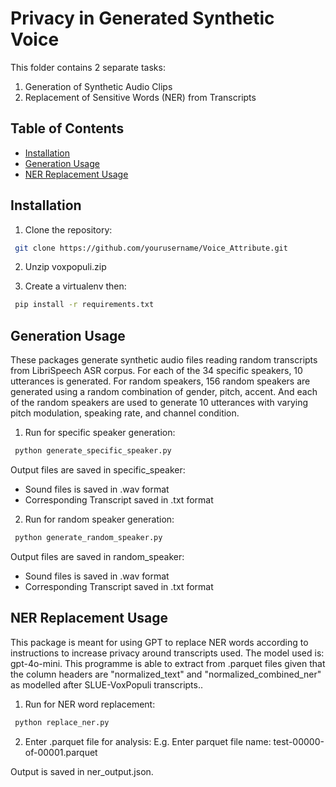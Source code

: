 # Privacy in Generated Synthetic Voice
This folder contains 2 separate tasks:
1. Generation of Synthetic Audio Clips
2. Replacement of Sensitive Words (NER) from Transcripts

## Table of Contents
- [Installation](#installation)
- [Generation Usage](#generation)
- [NER Replacement Usage](#replacement)

## Installation
1. Clone the repository:
```bash
 git clone https://github.com/yourusername/Voice_Attribute.git
```

2. Unzip voxpopuli.zip

3. Create a virtualenv then:
```bash
 pip install -r requirements.txt
```

## Generation Usage
These packages generate synthetic audio files reading random transcripts from LibriSpeech ASR corpus. For each of the 34 specific speakers, 10 utterances is generated. For random speakers, 156 random speakers are generated using a random combination of gender, pitch, accent. And each of the random speakers are used to generate 10 utterances with varying pitch modulation, speaking rate, and channel condition. 

1. Run for specific speaker generation: 
```bash
 python generate_specific_speaker.py
```
Output files are saved in specific_speaker:
- Sound files is saved in .wav format 
- Corresponding Transcript saved in .txt format

2. Run for random speaker generation:
```bash
 python generate_random_speaker.py
```
Output files are saved in random_speaker:
- Sound files is saved in .wav format 
- Corresponding Transcript saved in .txt format

## NER Replacement Usage
This package is meant for using GPT to replace NER words according to instructions to increase privacy around transcripts used. The model used is: gpt-4o-mini. This programme is able to extract from .parquet files given that the column headers are "normalized_text" and "normalized_combined_ner" as modelled after SLUE-VoxPopuli transcripts..
1. Run for NER word replacement:
```bash
 python replace_ner.py
```

2. Enter .parquet file for analysis:
E.g. Enter parquet file name: test-00000-of-00001.parquet

Output is saved in ner_output.json.